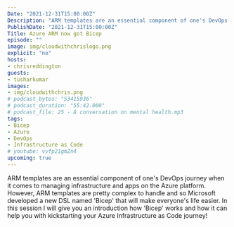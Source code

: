 ```yaml
---
Date: "2021-12-31T15:00:00Z"
Description: "ARM templates are an essential component of one's DevOps journey when it comes to managing infrastructure and apps on the Azure platform. However, ARM templates are pretty complex to handle and so Microsoft developed a new DSL named 'Bicep' that will make everyone's life easier. In this session I will give you an introduction how 'Bicep' works and how it can help you with kickstarting your Azure Infrastructure as Code journey!"
PublishDate: "2021-12-31T15:00:00Z"
Title: Azure ARM now got Bicep
episode: ""
image: img/cloudwithchrislogo.png
explicit: "no"
hosts:
- chrisreddington
guests:
- tusharkumar
images:
- img/cloudwithchris.png
# podcast_bytes: "53415936"
# podcast_duration: "55:42.000"
# podcast_file: 25 - A conversation on mental health.mp3
tags:
- Bicep
- Azure
- DevOps
- Infrastructure as Code
# youtube: vvfp21gmZn4
upcoming: true
---
```

ARM templates are an essential component of one's DevOps journey when it comes to managing infrastructure and apps on the Azure platform. However, ARM templates are pretty complex to handle and so Microsoft developed a new DSL named 'Bicep' that will make everyone's life easier. In this session I will give you an introduction how 'Bicep' works and how it can help you with kickstarting your Azure Infrastructure as Code journey!
